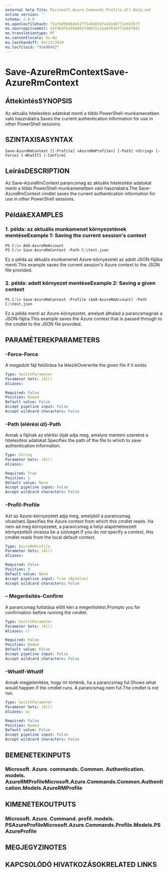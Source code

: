 ```yaml
---
external help file: Microsoft.Azure.Commands.Profile.dll-Help.xml
online version: ''
schema: 2.0.0
ms.openlocfilehash: f3afbd9b96de51f754dd87dfa42ed6f71e5b3577
ms.sourcegitcommit: 43f4bdf2a59dd82fd881512aa9761bf72eb5703c
ms.translationtype: MT
ms.contentlocale: hu-HU
ms.lasthandoff: 04/23/2019
ms.locfileid: "93490452"
---
```

# <span data-ttu-id="ccb82-101">Save-AzureRmContext</span><span class="sxs-lookup"><span data-stu-id="ccb82-101">Save-AzureRmContext</span></span>

## <span data-ttu-id="ccb82-102">Áttekintés</span><span class="sxs-lookup"><span data-stu-id="ccb82-102">SYNOPSIS</span></span>
<span data-ttu-id="ccb82-103">Az aktuális hitelesítési adatokat menti a többi PowerShell-munkamenetben való használatra.</span><span class="sxs-lookup"><span data-stu-id="ccb82-103">Saves the current authentication information for use in other PowerShell sessions.</span></span>

## <span data-ttu-id="ccb82-104">SZINTAXISA</span><span class="sxs-lookup"><span data-stu-id="ccb82-104">SYNTAX</span></span>

```
Save-AzureRmContext [[-Profile] <AzureRmProfile>] [-Path] <String> [-Force] [-WhatIf] [-Confirm]
```

## <span data-ttu-id="ccb82-105">Leírás</span><span class="sxs-lookup"><span data-stu-id="ccb82-105">DESCRIPTION</span></span>
<span data-ttu-id="ccb82-106">Az Save-AzureRmContext parancsmag az aktuális hitelesítési adatokat menti a többi PowerShell-munkamenetben való használatra.</span><span class="sxs-lookup"><span data-stu-id="ccb82-106">The Save-AzureRmContext cmdlet saves the current authentication information for use in other PowerShell sessions.</span></span>

## <span data-ttu-id="ccb82-107">Példák</span><span class="sxs-lookup"><span data-stu-id="ccb82-107">EXAMPLES</span></span>

### <span data-ttu-id="ccb82-108">1. példa: az aktuális munkamenet környezetének mentése</span><span class="sxs-lookup"><span data-stu-id="ccb82-108">Example 1: Saving the current session's context</span></span>
```
PS C:\> Add-AzureRmAccount
PS C:\> Save-AzureRmContext -Path C:\test.json
```

<span data-ttu-id="ccb82-109">Ez a példa az aktuális munkamenet Azure-környezetét az adott JSON-fájlba menti.</span><span class="sxs-lookup"><span data-stu-id="ccb82-109">This example saves the current session's Azure context to the JSON file provided.</span></span>

### <span data-ttu-id="ccb82-110">2. példa: adott környezet mentése</span><span class="sxs-lookup"><span data-stu-id="ccb82-110">Example 2: Saving a given context</span></span>
```
PS C:\> Save-AzureRmContext -Profile (Add-AzureRmAccount) -Path C:\test.json
```

<span data-ttu-id="ccb82-111">Ez a példa menti az Azure-környezetet, amelyet áthalad a parancsmagnak a JSON-fájlra.</span><span class="sxs-lookup"><span data-stu-id="ccb82-111">This example saves the Azure context that is passed through to the cmdlet to the JSON file provided.</span></span>

## <span data-ttu-id="ccb82-112">PARAMÉTEREK</span><span class="sxs-lookup"><span data-stu-id="ccb82-112">PARAMETERS</span></span>

### <span data-ttu-id="ccb82-113">-Force</span><span class="sxs-lookup"><span data-stu-id="ccb82-113">-Force</span></span>
<span data-ttu-id="ccb82-114">A megadott fájl felülírása ha létezik</span><span class="sxs-lookup"><span data-stu-id="ccb82-114">Overwrite the given file if it exists</span></span>

```yaml
Type: SwitchParameter
Parameter Sets: (All)
Aliases: 

Required: False
Position: Named
Default value: False
Accept pipeline input: False
Accept wildcard characters: False
```

### <span data-ttu-id="ccb82-115">-Path (elérési út)</span><span class="sxs-lookup"><span data-stu-id="ccb82-115">-Path</span></span>
<span data-ttu-id="ccb82-116">Annak a fájlnak az elérési útját adja meg, amelyre menteni szeretné a hitelesítési adatokat.</span><span class="sxs-lookup"><span data-stu-id="ccb82-116">Specifies the path of the file to which to save authentication information.</span></span>

```yaml
Type: String
Parameter Sets: (All)
Aliases: 

Required: True
Position: 1
Default value: None
Accept pipeline input: False
Accept wildcard characters: False
```

### <span data-ttu-id="ccb82-117">-Profil</span><span class="sxs-lookup"><span data-stu-id="ccb82-117">-Profile</span></span>
<span data-ttu-id="ccb82-118">Azt az Azure-környezetet adja meg, amelyből a parancsmag olvasható.</span><span class="sxs-lookup"><span data-stu-id="ccb82-118">Specifies the Azure context from which this cmdlet reads.</span></span>
<span data-ttu-id="ccb82-119">Ha nem ad meg környezetet, a parancsmag a helyi alapértelmezett környezetből olvassa be a szöveget.</span><span class="sxs-lookup"><span data-stu-id="ccb82-119">If you do not specify a context, this cmdlet reads from the local default context.</span></span>

```yaml
Type: AzureRmProfile
Parameter Sets: (All)
Aliases: 

Required: False
Position: 0
Default value: None
Accept pipeline input: True (ByValue)
Accept wildcard characters: False
```

### <span data-ttu-id="ccb82-120">– Megerősítés</span><span class="sxs-lookup"><span data-stu-id="ccb82-120">-Confirm</span></span>
<span data-ttu-id="ccb82-121">A parancsmag futtatása előtt kéri a megerősítést.</span><span class="sxs-lookup"><span data-stu-id="ccb82-121">Prompts you for confirmation before running the cmdlet.</span></span>

```yaml
Type: SwitchParameter
Parameter Sets: (All)
Aliases: cf

Required: False
Position: Named
Default value: False
Accept pipeline input: False
Accept wildcard characters: False
```

### <span data-ttu-id="ccb82-122">-WhatIf</span><span class="sxs-lookup"><span data-stu-id="ccb82-122">-WhatIf</span></span>
<span data-ttu-id="ccb82-123">Annak megjelenítése, hogy mi történik, ha a parancsmag fut.</span><span class="sxs-lookup"><span data-stu-id="ccb82-123">Shows what would happen if the cmdlet runs.</span></span>
<span data-ttu-id="ccb82-124">A parancsmag nem fut.</span><span class="sxs-lookup"><span data-stu-id="ccb82-124">The cmdlet is not run.</span></span>

```yaml
Type: SwitchParameter
Parameter Sets: (All)
Aliases: wi

Required: False
Position: Named
Default value: False
Accept pipeline input: False
Accept wildcard characters: False
```

## <span data-ttu-id="ccb82-125">BEMENETEK</span><span class="sxs-lookup"><span data-stu-id="ccb82-125">INPUTS</span></span>

### <span data-ttu-id="ccb82-126">Microsoft. Azure. commands. Common. Authentication. models. AzureRMProfile</span><span class="sxs-lookup"><span data-stu-id="ccb82-126">Microsoft.Azure.Commands.Common.Authentication.Models.AzureRMProfile</span></span>

## <span data-ttu-id="ccb82-127">KIMENETEK</span><span class="sxs-lookup"><span data-stu-id="ccb82-127">OUTPUTS</span></span>

### <span data-ttu-id="ccb82-128">Microsoft. Azure. Command. profil. models. PSAzureProfile</span><span class="sxs-lookup"><span data-stu-id="ccb82-128">Microsoft.Azure.Commands.Profile.Models.PSAzureProfile</span></span>

## <span data-ttu-id="ccb82-129">MEGJEGYZI</span><span class="sxs-lookup"><span data-stu-id="ccb82-129">NOTES</span></span>

## <span data-ttu-id="ccb82-130">KAPCSOLÓDÓ HIVATKOZÁSOK</span><span class="sxs-lookup"><span data-stu-id="ccb82-130">RELATED LINKS</span></span>

